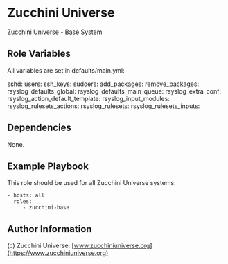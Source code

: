 Zucchini Universe
=========

Zucchini Universe - Base System

Role Variables
--------------

All variables are set in defaults/main.yml:

sshd:
users:
ssh_keys:
sudoers:
add_packages:
remove_packages:
rsyslog_defaults_global:
rsyslog_defaults_main_queue:
rsyslog_extra_conf:
rsyslog_action_default_template:
rsyslog_input_modules:
rsyslog_rulesets_actions:
rsyslog_rulesets:
rsyslog_rulesets_inputs:

Dependencies
------------

None.

Example Playbook
----------------

This role should be used for all Zucchini Universe systems:

    - hosts: all
      roles:
         - zucchini-base

Author Information
------------------

(c) Zucchini Universe: [www.zucchiniuniverse.org](https://www.zucchiniuniverse.org)